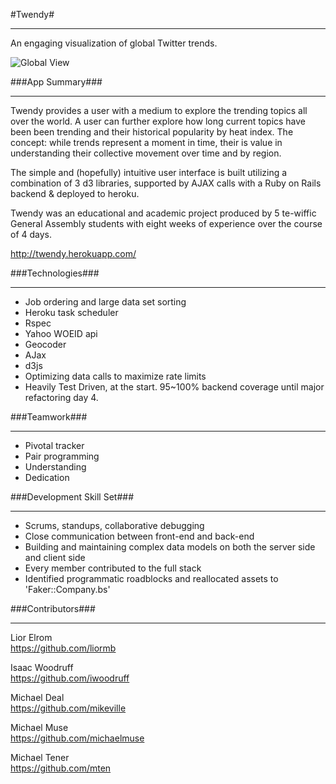 #Twendy#
***
An engaging visualization of global Twitter trends.

![Global View](http://content.screencast.com/users/MichaelMuse/folders/Jing/media/2a8ae0fb-fccd-4058-ac91-43e84a6d6d10/00000027.png)

###App Summary###
***

Twendy provides a user with a medium to explore the trending topics all over the world. A user can further explore how long current topics have been been trending and their historical popularity by heat index. The concept: while trends represent a moment in time, their is value in understanding their collective movement over time and by region.

The simple and (hopefully) intuitive user interface is built utilizing a combination of 3 d3 libraries, supported by AJAX calls with a Ruby on Rails backend & deployed to heroku.

Twendy was an educational and academic project produced by 5 te-wiffic General Assembly students with eight weeks of experience over the course of 4 days.

http://twendy.herokuapp.com/

###Technologies###
***

* Job ordering and large data set sorting
* Heroku task scheduler
* Rspec
* Yahoo WOEID api
* Geocoder
* AJax
* d3js
* Optimizing data calls to maximize rate limits
* Heavily Test Driven, at the start. 95~100% backend coverage until major refactoring day 4.
 
###Teamwork###
***
* Pivotal tracker
* Pair programming
* Understanding
* Dedication 

###Development Skill Set###
***
* Scrums, standups, collaborative debugging
* Close communication between front-end and back-end
* Building and maintaining complex data models on both the server side and client side
* Every member contributed to the full stack 
* Identified programmatic roadblocks and reallocated assets to 'Faker::Company.bs'

###Contributors###
***
Lior Elrom  
https://github.com/liormb

Isaac Woodruff  
https://github.com/iwoodruff

Michael Deal  
https://github.com/mikeville

Michael Muse  
https://github.com/michaelmuse

Michael Tener  
https://github.com/mten
